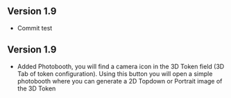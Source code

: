 ## Version 1.9
- Commit test

## Version 1.9
- Added Photobooth, you will find a camera icon in the 3D Token field (3D Tab of token configuration). Using this button you will open a simple photobooth where you can generate a 2D Topdown or Portrait image of the 3D Token

